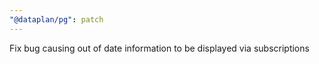 ```yaml
---
"@dataplan/pg": patch
---
```


Fix bug causing out of date information to be displayed via subscriptions
